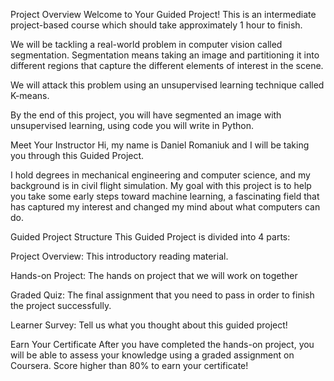 Project Overview
Welcome to Your Guided Project!
This is an intermediate project-based course which should take approximately 1 hour to finish. 

We will be tackling a real-world problem in computer vision called segmentation.  Segmentation means taking an image and partitioning it into different regions that capture the different elements of interest in the scene.

We will attack this problem using an unsupervised learning technique called K-means.

By the end of this project, you will have segmented an image with unsupervised learning, using code you will write in Python.

Meet Your Instructor 
Hi, my name is Daniel Romaniuk and I will be taking you through this Guided Project.

I hold degrees in mechanical engineering and computer science, and my background is in civil flight simulation.  My goal with this project is to help you take some early steps toward machine learning, a fascinating field that has captured my interest and changed my mind about what computers can do.

Guided Project Structure
This Guided Project is divided into 4 parts:

Project Overview: This introductory reading material.

Hands-on Project: The hands on project that we will work on together

Graded Quiz: The final assignment that you need to pass in order to finish the project successfully.

Learner Survey: Tell us what you thought about this guided project! 

Earn Your Certificate
After you have completed the hands-on project, you will be able to assess your knowledge using a graded assignment on Coursera. Score higher than 80% to earn your certificate!
